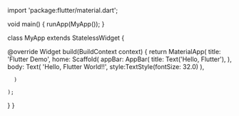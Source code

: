 import 'package:flutter/material.dart';

void main() {
  runApp(MyApp());
}

class MyApp extends StatelessWidget {

  @override
  Widget build(BuildContext context) {
    return MaterialApp(
      title: 'Flutter Demo',
      home: Scaffold(
        appBar: AppBar(
          title: Text('Hello, Flutter'),
        ),
        body: Text(
          'Hello, Flutter World!!',
          style:TextStyle(fontSize: 32.0)
        ), 
        
      )
      
    ); 
  }
}
